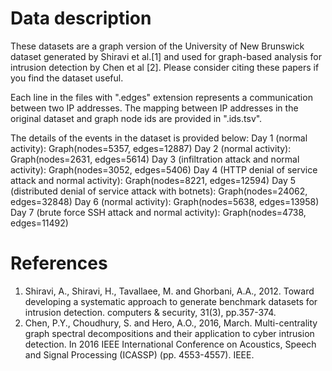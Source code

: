 # Data description
These datasets are a graph version of the University of New Brunswick dataset generated by Shiravi et al.[1] and used for graph-based analysis for intrusion detection by Chen et al [2]. Please consider citing these papers if you find the dataset useful.

Each line in the files with ".edges" extension represents a communication between two IP addresses.  The mapping between IP addresses in the original dataset and graph node ids are provided in ".ids.tsv".

The details of the events in the dataset is provided below:
Day 1 (normal activity): Graph(nodes=5357, edges=12887)
Day 2 (normal activity): Graph(nodes=2631, edges=5614)
Day 3 (infiltration attack and normal activity): Graph(nodes=3052, edges=5406)
Day 4 (HTTP denial of service attack and normal activity): Graph(nodes=8221, edges=12594)
Day 5 (distributed denial of service attack with botnets): Graph(nodes=24062, edges=32848)
Day 6 (normal activity): Graph(nodes=5638, edges=13958)
Day 7 (brute force SSH attack and normal activity): Graph(nodes=4738, edges=11492)

# References
1. Shiravi, A., Shiravi, H., Tavallaee, M. and Ghorbani, A.A., 2012. Toward developing a systematic approach to generate benchmark datasets for intrusion detection. computers & security, 31(3), pp.357-374.
2. Chen, P.Y., Choudhury, S. and Hero, A.O., 2016, March. Multi-centrality graph spectral decompositions and their application to cyber intrusion detection. In 2016 IEEE International Conference on Acoustics, Speech and Signal Processing (ICASSP) (pp. 4553-4557). IEEE.
